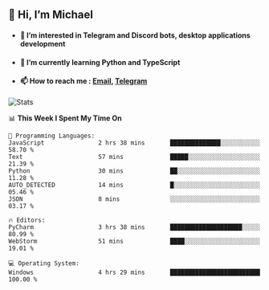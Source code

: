 ## 👋 Hi, I’m Michael
- #### 👀 I’m interested in Telegram and Discord bots, desktop applications development
- #### 🌱 I’m currently learning Python and TypeScript
- #### 📫 How to reach me : [Email](mailto:misha@kurapov.ru), [Telegram](https://t.me/mickr7)

![Stats](https://github-readme-stats.vercel.app/api?username=krpff&show_icons=true&theme=github_dark&hide_border=true&hide=issues&count_private=true&layout=compact)


<!--START_SECTION:waka-->
📊 **This Week I Spent My Time On** 

```text
💬 Programming Languages: 
JavaScript               2 hrs 38 mins       ██████████████░░░░░░░░░░░   58.70 % 
Text                     57 mins             █████░░░░░░░░░░░░░░░░░░░░   21.39 % 
Python                   30 mins             ██░░░░░░░░░░░░░░░░░░░░░░░   11.28 % 
AUTO_DETECTED            14 mins             █░░░░░░░░░░░░░░░░░░░░░░░░   05.46 % 
JSON                     8 mins              ░░░░░░░░░░░░░░░░░░░░░░░░░   03.17 % 

🔥 Editors: 
PyCharm                  3 hrs 38 mins       ████████████████████░░░░░   80.99 % 
WebStorm                 51 mins             ████░░░░░░░░░░░░░░░░░░░░░   19.01 % 

💻 Operating System: 
Windows                  4 hrs 29 mins       █████████████████████████   100.00 % 

```


<!--END_SECTION:waka-->
